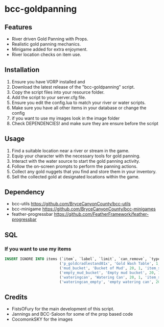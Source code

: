 # bcc-goldpanning

## Features

- River driven Gold Panning with Props.
- Realistic gold panning mechanics.
- Minigame added for extra enjoyment.
- River location checks on item use.


## Installation

1. Ensure you have VORP installed and 
2. Download the latest release of the "bcc-goldpanning" script.
3. Copy the script files into your resource folder.
4. Add the script to your server.cfg file.
5. Ensure you edit the config.lua to match your river or water scripts.
6. Make sure you have all other items in your database or change the config
7. if you want to use my images look in the image folder
8. Check DEPENDENCIES! and make sure they are ensure before the script

## Usage

1. Find a suitable location near a river or stream in the game.
2. Equip your character with the necessary tools for gold panning.
3. Interact with the water source to start the gold panning activity.
4. Follow the on-screen prompts to perform the panning actions.
5. Collect any gold nuggets that you find and store them in your inventory.
6. Sell the collected gold at designated locations within the game.

## Dependency
- bcc-utils https://github.com/BryceCanyonCounty/bcc-utils
- bcc-minigame https://github.com/BryceCanyonCounty/bcc-minigames
- feather-progressbar https://github.com/FeatherFramework/feather-progressbar
 
## SQL
### If you want to use my items
```sql
INSERT IGNORE INTO items (`item`, `label`, `limit`, `can_remove`, `type`, `usable`) VALUES 
                         ('p_goldcradlestand01x', 'Gold Wash Table', 1, 1, 'item_standard', 1),
                         ('mud_bucket', 'Bucket of Mud', 20, 1, 'item_standard', 1),
                         ('empty_mud_bucket', 'Empty mud bucket', 20, 1, 'item_standard', 1),
                         ('wateringcan', 'Watering Can', 20, 1, 'item_standard', 1),
                         ('wateringcan_empty', 'empty watering can', 20, 1, 'item_standard', 1),
```


## Credits
- FistsOFury for the main development of this script.
- Jannings and BCC-Saloon for some of the prop based code
- CocomonkSKY for the images
